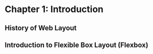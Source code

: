 # Chapter 1: Introduction

## History of Web Layout

## Introduction to Flexible Box Layout (Flexbox)